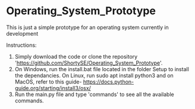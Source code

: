 # Operating_System_Prototype
This is just a simple prototype for an operating system currently in development

Instructions:
1. Simply download the code or clone the repository 'https://github.com/ShortySE/Operating_System_Prototype'.
2. On Windows, run the install.bat file located in the folder Setup to install the dependancies. On Linux, run sudo apt install python3 and on MacOS, refer to this guide- https://docs.python-guide.org/starting/install3/osx/
3. Run the main.py file and type 'commands' to see all the available commands.
